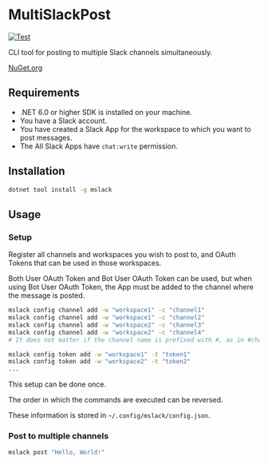 # MultiSlackPost

[![Test](https://github.com/VeyronSakai/MultiSlackPost/actions/workflows/test.yml/badge.svg)](https://github.com/VeyronSakai/MultiSlackPost/actions/workflows/test.yml)

CLI tool for posting to multiple Slack channels simultaneously.

[NuGet.org](https://www.nuget.org/packages/mslack)

## Requirements

- .NET 6.0 or higher SDK is installed on your machine.
- You have a Slack account.
- You have created a Slack App for the workspace to which you want to post messages.
- The All Slack Apps have `chat:write` permission.

## Installation

```bash
dotnet tool install -g mslack
```

## Usage

### Setup

Register all channels and workspaces you wish to post to, and OAuth Tokens that can be used in those workspaces.

Both User OAuth Token and Bot User OAuth Token can be used, but when using Bot User OAuth Token, the App must be added to the channel where the message is posted.

```bash
mslack config channel add -w "workspace1" -c "channel1"  
mslack config channel add -w "workspace1" -c "channel2"
mslack config channel add -w "workspace2" -c "channel3"
mslack config channel add -w "workspace2" -c "channel4"
# It does not matter if the channel name is prefixed with #, as in #channel.

mslack config token add -w "workspace1" -t "token1"
mslack config token add -w "workspace2" -t "token2"
...
```
This setup can be done once.

The order in which the commands are executed can be reversed.

These information is stored in `~/.config/mslack/config.json`.

### Post to multiple channels

```bash
mslack post "Hello, World!"
```
